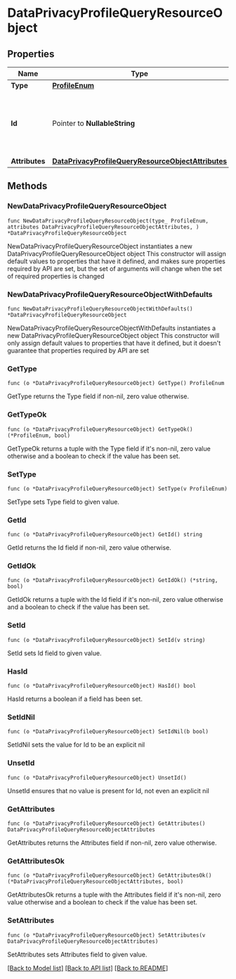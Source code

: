 # DataPrivacyProfileQueryResourceObject

## Properties

Name | Type | Description | Notes
------------ | ------------- | ------------- | -------------
**Type** | [**ProfileEnum**](ProfileEnum.md) |  | 
**Id** | Pointer to **NullableString** | Primary key that uniquely identifies this profile. Generated by Klaviyo. | [optional] 
**Attributes** | [**DataPrivacyProfileQueryResourceObjectAttributes**](DataPrivacyProfileQueryResourceObjectAttributes.md) |  | 

## Methods

### NewDataPrivacyProfileQueryResourceObject

`func NewDataPrivacyProfileQueryResourceObject(type_ ProfileEnum, attributes DataPrivacyProfileQueryResourceObjectAttributes, ) *DataPrivacyProfileQueryResourceObject`

NewDataPrivacyProfileQueryResourceObject instantiates a new DataPrivacyProfileQueryResourceObject object
This constructor will assign default values to properties that have it defined,
and makes sure properties required by API are set, but the set of arguments
will change when the set of required properties is changed

### NewDataPrivacyProfileQueryResourceObjectWithDefaults

`func NewDataPrivacyProfileQueryResourceObjectWithDefaults() *DataPrivacyProfileQueryResourceObject`

NewDataPrivacyProfileQueryResourceObjectWithDefaults instantiates a new DataPrivacyProfileQueryResourceObject object
This constructor will only assign default values to properties that have it defined,
but it doesn't guarantee that properties required by API are set

### GetType

`func (o *DataPrivacyProfileQueryResourceObject) GetType() ProfileEnum`

GetType returns the Type field if non-nil, zero value otherwise.

### GetTypeOk

`func (o *DataPrivacyProfileQueryResourceObject) GetTypeOk() (*ProfileEnum, bool)`

GetTypeOk returns a tuple with the Type field if it's non-nil, zero value otherwise
and a boolean to check if the value has been set.

### SetType

`func (o *DataPrivacyProfileQueryResourceObject) SetType(v ProfileEnum)`

SetType sets Type field to given value.


### GetId

`func (o *DataPrivacyProfileQueryResourceObject) GetId() string`

GetId returns the Id field if non-nil, zero value otherwise.

### GetIdOk

`func (o *DataPrivacyProfileQueryResourceObject) GetIdOk() (*string, bool)`

GetIdOk returns a tuple with the Id field if it's non-nil, zero value otherwise
and a boolean to check if the value has been set.

### SetId

`func (o *DataPrivacyProfileQueryResourceObject) SetId(v string)`

SetId sets Id field to given value.

### HasId

`func (o *DataPrivacyProfileQueryResourceObject) HasId() bool`

HasId returns a boolean if a field has been set.

### SetIdNil

`func (o *DataPrivacyProfileQueryResourceObject) SetIdNil(b bool)`

 SetIdNil sets the value for Id to be an explicit nil

### UnsetId
`func (o *DataPrivacyProfileQueryResourceObject) UnsetId()`

UnsetId ensures that no value is present for Id, not even an explicit nil
### GetAttributes

`func (o *DataPrivacyProfileQueryResourceObject) GetAttributes() DataPrivacyProfileQueryResourceObjectAttributes`

GetAttributes returns the Attributes field if non-nil, zero value otherwise.

### GetAttributesOk

`func (o *DataPrivacyProfileQueryResourceObject) GetAttributesOk() (*DataPrivacyProfileQueryResourceObjectAttributes, bool)`

GetAttributesOk returns a tuple with the Attributes field if it's non-nil, zero value otherwise
and a boolean to check if the value has been set.

### SetAttributes

`func (o *DataPrivacyProfileQueryResourceObject) SetAttributes(v DataPrivacyProfileQueryResourceObjectAttributes)`

SetAttributes sets Attributes field to given value.



[[Back to Model list]](../README.md#documentation-for-models) [[Back to API list]](../README.md#documentation-for-api-endpoints) [[Back to README]](../README.md)


